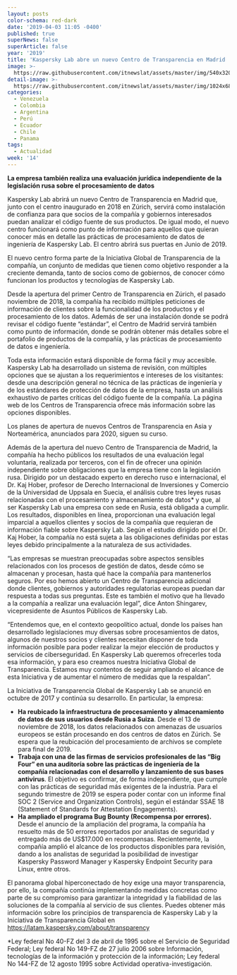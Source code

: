 ```yaml
---
layout: posts
color-schema: red-dark
date: '2019-04-03 11:05 -0400'
published: true
superNews: false
superArticle: false
year: '2019'
title: 'Kaspersky Lab abre un nuevo Centro de Transparencia en Madrid '
image: >-
  https://raw.githubusercontent.com/itnewslat/assets/master/img/540x320/Kaspersky-lab-Madrid-p.jpg
detail-image: >-
  https://raw.githubusercontent.com/itnewslat/assets/master/img/1024x680/Kaspersky-lab-Madrid-g.jpg
categories:
  - Venezuela
  - Colombia
  - Argentina
  - Perú
  - Ecuador
  - Chile
  - Panama
tags:
  - Actualidad
week: '14'
---
```

**La empresa también realiza una evaluación jurídica independiente de la legislación rusa sobre el procesamiento de datos**

Kaspersky Lab abrirá un nuevo Centro de Transparencia en Madrid que, junto con el centro inaugurado en 2018 en Zúrich, servirá como instalación de confianza para que socios de la compañía y gobiernos interesados puedan analizar el código fuente de sus productos.  De igual modo, el nuevo centro funcionará como punto de información para aquellos que quieran conocer más en detalle las prácticas de procesamiento de datos de ingeniería de Kaspersky Lab. El centro abrirá sus puertas en Junio de 2019.

El nuevo centro forma parte de la Iniciativa Global de Transparencia de la compañía, un conjunto de medidas que tienen como objetivo responder a la creciente demanda, tanto de socios como de gobiernos, de conocer cómo funcionan los productos y tecnologías de Kaspersky Lab.

Desde la apertura del primer Centro de Transparencia en Zúrich, el pasado noviembre de 2018, la compañía ha recibido múltiples peticiones de información de clientes sobre la funcionalidad de los productos y el procesamiento de los datos. Además de ser una instalación donde se podrá revisar el código fuente “estándar”, el Centro de Madrid servirá también como punto de información, donde se podrán obtener más detalles sobre el portafolio de productos de la compañía, y las prácticas de procesamiento de datos e ingeniería.

Toda esta información estará disponible de forma fácil y muy accesible. Kaspersky Lab ha desarrollado un sistema de revisión, con múltiples opciones que se ajustan a los requerimientos e intereses de los visitantes: desde una descripción general no técnica de las prácticas de ingeniería y de los estándares de protección de datos de la empresa, hasta un análisis exhaustivo de partes críticas del código fuente de la compañía. La página web de los Centros de Transparencia ofrece más información sobre las opciones disponibles.

Los planes de apertura de nuevos Centros de Transparencia en Asia y Norteamérica, anunciados para 2020, siguen su curso.

Además de la apertura del nuevo Centro de Transparencia de Madrid, la compañía ha hecho públicos los resultados de una evaluación legal voluntaria, realizada por terceros, con el fin de ofrecer una opinión independiente sobre obligaciones que la empresa tiene con la legislación rusa. Dirigido por un destacado experto en derecho ruso e internacional, el Dr. Kaj Hober, profesor de Derecho Internacional de Inversiones y Comercio de la Universidad de Uppsala en Suecia, el análisis cubre tres leyes rusas relacionadas con el procesamiento y almacenamiento de datos* y que, al ser Kaspersky Lab una empresa con sede en Rusia, está obligada a cumplir. Los resultados, disponibles en línea, proporcionan una evaluación legal imparcial a aquellos clientes y socios de la compañía que requieran de información fiable sobre Kaspersky Lab. Según el estudio dirigido por el Dr. Kaj Hober, la compañía no está sujeta a las obligaciones definidas por estas leyes debido principalmente a la naturaleza de sus actividades.

“Las empresas se muestran preocupadas sobre aspectos sensibles relacionados con los procesos de gestión de datos, desde cómo se almacenan y procesan, hasta qué hace la compañía para mantenerlos seguros. Por eso hemos abierto un Centro de Transparencia adicional donde clientes, gobiernos y autoridades regulatorias europeas puedan dar respuesta a todas sus preguntas. Este es también el motivo que ha llevado a la compañía a realizar una evaluación legal”, dice Anton Shingarev, vicepresidente de Asuntos Públicos de Kaspersky Lab.

“Entendemos que, en el contexto geopolítico actual, donde los países han desarrollado legislaciones muy diversas sobre procesamientos de datos, algunos de nuestros socios y clientes necesitan disponer de toda información posible para poder realizar la mejor elección de productos y servicios de ciberseguridad. En Kaspersky Lab queremos ofrecerles toda esa información, y para eso creamos nuestra Iniciativa Global de Transparencia. Estamos muy contentos de seguir ampliando el alcance de esta Iniciativa y de aumentar el número de medidas que la respaldan”.

La Iniciativa de Transparencia Global de Kaspersky Lab se anunció en octubre de 2017 y continúa su desarrollo. En particular, la empresa:

- **Ha reubicado la infraestructura de procesamiento y almacenamiento de datos de sus usuarios desde Rusia a Suiza**. Desde el 13 de noviembre de 2018, los datos relacionados con amenazas de usuarios europeos se están procesando en dos centros de datos en Zúrich. Se espera que la reubicación del procesamiento de archivos se complete para final de 2019.
- **Trabaja con una de las firmas de servicios profesionales de las “Big Four” en una auditoría sobre las prácticas de ingeniería de la compañía relacionadas con el desarrollo y lanzamiento de sus bases antivirus**. El objetivo es confirmar, de forma independiente, que cumple con las prácticas de seguridad más exigentes de la industria. Para el segundo trimestre de 2019 se espera poder contar con un informe final SOC 2 (Service and Organization Controls), según el estándar SSAE 18 (Statement of Standards for Attestation Engagements).
- **Ha ampliado el programa Bug Bounty (Recompensa por errores).** Desde el anuncio de la ampliación del programa, la compañía ha resuelto más de 50 errores reportados por analistas de seguridad y entregado más de US$17.000 en recompensas. Recientemente, la compañía amplió el alcance de los productos disponibles para revisión, dando a los analistas de seguridad la posibilidad de investigar Kaspersky Password Manager y Kaspersky Endpoint Security para Linux, entre otros.

El panorama global hiperconectado de hoy exige una mayor transparencia, por ello, la compañía continúa implementando medidas concretas como parte de su compromiso para garantizar la integridad y la fiabilidad de las soluciones de la compañía al servicio de sus clientes.
Puedes obtener más información sobre los principios de transparencia de Kaspersky Lab y la Iniciativa de Transparencia Global en https://latam.kaspersky.com/about/transparency 

*Ley federal No 40-FZ del 3 de abril de 1995 sobre el Servicio de Seguridad Federal; Ley federal No 149-FZ de 27 julio 2006 sobre Información, tecnologías de la información y protección de la información; Ley federal No 144-FZ de 12 agosto 1995 sobre Actividad operativa-investigación.

